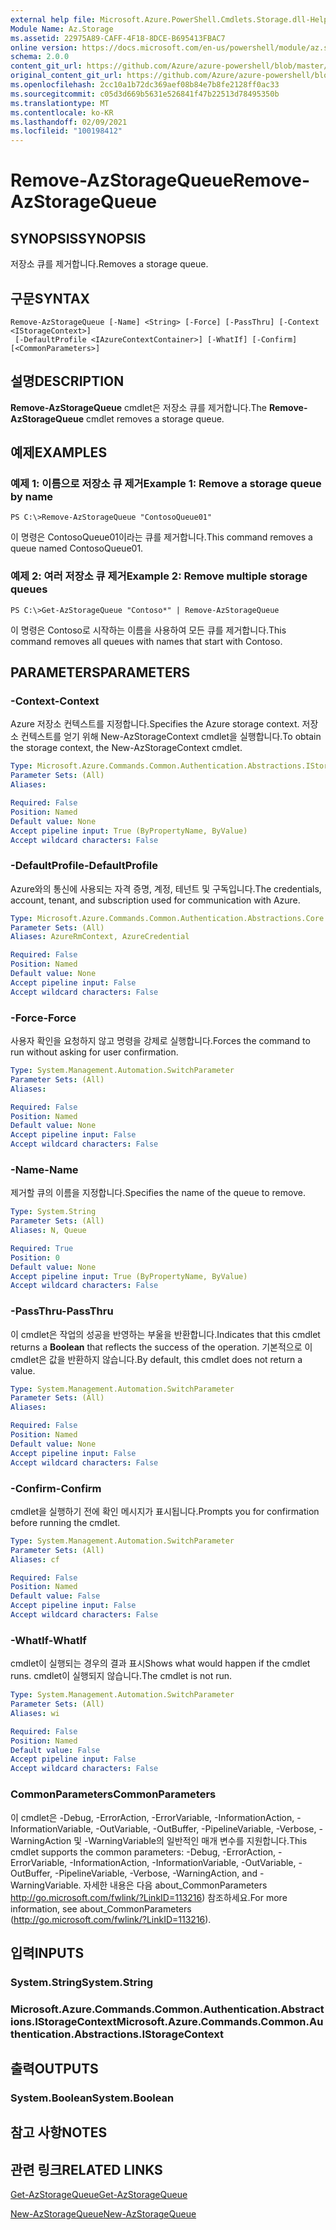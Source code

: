 ```yaml
---
external help file: Microsoft.Azure.PowerShell.Cmdlets.Storage.dll-Help.xml
Module Name: Az.Storage
ms.assetid: 22975A89-CAFF-4F18-8DCE-B695413FBAC7
online version: https://docs.microsoft.com/en-us/powershell/module/az.storage/remove-azstoragequeue
schema: 2.0.0
content_git_url: https://github.com/Azure/azure-powershell/blob/master/src/Storage/Storage.Management/help/Remove-AzStorageQueue.md
original_content_git_url: https://github.com/Azure/azure-powershell/blob/master/src/Storage/Storage.Management/help/Remove-AzStorageQueue.md
ms.openlocfilehash: 2cc10a1b72dc369aef08b84e7b8fe2128ff0ac33
ms.sourcegitcommit: c05d3d669b5631e526841f47b22513d78495350b
ms.translationtype: MT
ms.contentlocale: ko-KR
ms.lasthandoff: 02/09/2021
ms.locfileid: "100198412"
---
```

# <span data-ttu-id="4052c-101">Remove-AzStorageQueue</span><span class="sxs-lookup"><span data-stu-id="4052c-101">Remove-AzStorageQueue</span></span>

## <span data-ttu-id="4052c-102">SYNOPSIS</span><span class="sxs-lookup"><span data-stu-id="4052c-102">SYNOPSIS</span></span>
<span data-ttu-id="4052c-103">저장소 큐를 제거합니다.</span><span class="sxs-lookup"><span data-stu-id="4052c-103">Removes a storage queue.</span></span>

## <span data-ttu-id="4052c-104">구문</span><span class="sxs-lookup"><span data-stu-id="4052c-104">SYNTAX</span></span>

```
Remove-AzStorageQueue [-Name] <String> [-Force] [-PassThru] [-Context <IStorageContext>]
 [-DefaultProfile <IAzureContextContainer>] [-WhatIf] [-Confirm] [<CommonParameters>]
```

## <span data-ttu-id="4052c-105">설명</span><span class="sxs-lookup"><span data-stu-id="4052c-105">DESCRIPTION</span></span>
<span data-ttu-id="4052c-106">**Remove-AzStorageQueue** cmdlet은 저장소 큐를 제거합니다.</span><span class="sxs-lookup"><span data-stu-id="4052c-106">The **Remove-AzStorageQueue** cmdlet removes a storage queue.</span></span>

## <span data-ttu-id="4052c-107">예제</span><span class="sxs-lookup"><span data-stu-id="4052c-107">EXAMPLES</span></span>

### <span data-ttu-id="4052c-108">예제 1: 이름으로 저장소 큐 제거</span><span class="sxs-lookup"><span data-stu-id="4052c-108">Example 1: Remove a storage queue by name</span></span>
```
PS C:\>Remove-AzStorageQueue "ContosoQueue01"
```

<span data-ttu-id="4052c-109">이 명령은 ContosoQueue01이라는 큐를 제거합니다.</span><span class="sxs-lookup"><span data-stu-id="4052c-109">This command removes a queue named ContosoQueue01.</span></span>

### <span data-ttu-id="4052c-110">예제 2: 여러 저장소 큐 제거</span><span class="sxs-lookup"><span data-stu-id="4052c-110">Example 2: Remove multiple storage queues</span></span>
```
PS C:\>Get-AzStorageQueue "Contoso*" | Remove-AzStorageQueue
```

<span data-ttu-id="4052c-111">이 명령은 Contoso로 시작하는 이름을 사용하여 모든 큐를 제거합니다.</span><span class="sxs-lookup"><span data-stu-id="4052c-111">This command removes all queues with names that start with Contoso.</span></span>

## <span data-ttu-id="4052c-112">PARAMETERS</span><span class="sxs-lookup"><span data-stu-id="4052c-112">PARAMETERS</span></span>

### <span data-ttu-id="4052c-113">-Context</span><span class="sxs-lookup"><span data-stu-id="4052c-113">-Context</span></span>
<span data-ttu-id="4052c-114">Azure 저장소 컨텍스트를 지정합니다.</span><span class="sxs-lookup"><span data-stu-id="4052c-114">Specifies the Azure storage context.</span></span>
<span data-ttu-id="4052c-115">저장소 컨텍스트를 얻기 위해 New-AzStorageContext cmdlet을 실행합니다.</span><span class="sxs-lookup"><span data-stu-id="4052c-115">To obtain the storage context, the New-AzStorageContext cmdlet.</span></span>

```yaml
Type: Microsoft.Azure.Commands.Common.Authentication.Abstractions.IStorageContext
Parameter Sets: (All)
Aliases:

Required: False
Position: Named
Default value: None
Accept pipeline input: True (ByPropertyName, ByValue)
Accept wildcard characters: False
```

### <span data-ttu-id="4052c-116">-DefaultProfile</span><span class="sxs-lookup"><span data-stu-id="4052c-116">-DefaultProfile</span></span>
<span data-ttu-id="4052c-117">Azure와의 통신에 사용되는 자격 증명, 계정, 테넌트 및 구독입니다.</span><span class="sxs-lookup"><span data-stu-id="4052c-117">The credentials, account, tenant, and subscription used for communication with Azure.</span></span>

```yaml
Type: Microsoft.Azure.Commands.Common.Authentication.Abstractions.Core.IAzureContextContainer
Parameter Sets: (All)
Aliases: AzureRmContext, AzureCredential

Required: False
Position: Named
Default value: None
Accept pipeline input: False
Accept wildcard characters: False
```

### <span data-ttu-id="4052c-118">-Force</span><span class="sxs-lookup"><span data-stu-id="4052c-118">-Force</span></span>
<span data-ttu-id="4052c-119">사용자 확인을 요청하지 않고 명령을 강제로 실행합니다.</span><span class="sxs-lookup"><span data-stu-id="4052c-119">Forces the command to run without asking for user confirmation.</span></span>

```yaml
Type: System.Management.Automation.SwitchParameter
Parameter Sets: (All)
Aliases:

Required: False
Position: Named
Default value: None
Accept pipeline input: False
Accept wildcard characters: False
```

### <span data-ttu-id="4052c-120">-Name</span><span class="sxs-lookup"><span data-stu-id="4052c-120">-Name</span></span>
<span data-ttu-id="4052c-121">제거할 큐의 이름을 지정합니다.</span><span class="sxs-lookup"><span data-stu-id="4052c-121">Specifies the name of the queue to remove.</span></span>

```yaml
Type: System.String
Parameter Sets: (All)
Aliases: N, Queue

Required: True
Position: 0
Default value: None
Accept pipeline input: True (ByPropertyName, ByValue)
Accept wildcard characters: False
```

### <span data-ttu-id="4052c-122">-PassThru</span><span class="sxs-lookup"><span data-stu-id="4052c-122">-PassThru</span></span>
<span data-ttu-id="4052c-123">이 cmdlet은 작업의  성공을 반영하는 부울을 반환합니다.</span><span class="sxs-lookup"><span data-stu-id="4052c-123">Indicates that this cmdlet returns a **Boolean** that reflects the success of the operation.</span></span>
<span data-ttu-id="4052c-124">기본적으로 이 cmdlet은 값을 반환하지 않습니다.</span><span class="sxs-lookup"><span data-stu-id="4052c-124">By default, this cmdlet does not return a value.</span></span>

```yaml
Type: System.Management.Automation.SwitchParameter
Parameter Sets: (All)
Aliases:

Required: False
Position: Named
Default value: None
Accept pipeline input: False
Accept wildcard characters: False
```

### <span data-ttu-id="4052c-125">-Confirm</span><span class="sxs-lookup"><span data-stu-id="4052c-125">-Confirm</span></span>
<span data-ttu-id="4052c-126">cmdlet을 실행하기 전에 확인 메시지가 표시됩니다.</span><span class="sxs-lookup"><span data-stu-id="4052c-126">Prompts you for confirmation before running the cmdlet.</span></span>

```yaml
Type: System.Management.Automation.SwitchParameter
Parameter Sets: (All)
Aliases: cf

Required: False
Position: Named
Default value: False
Accept pipeline input: False
Accept wildcard characters: False
```

### <span data-ttu-id="4052c-127">-WhatIf</span><span class="sxs-lookup"><span data-stu-id="4052c-127">-WhatIf</span></span>
<span data-ttu-id="4052c-128">cmdlet이 실행되는 경우의 결과 표시</span><span class="sxs-lookup"><span data-stu-id="4052c-128">Shows what would happen if the cmdlet runs.</span></span>
<span data-ttu-id="4052c-129">cmdlet이 실행되지 않습니다.</span><span class="sxs-lookup"><span data-stu-id="4052c-129">The cmdlet is not run.</span></span>

```yaml
Type: System.Management.Automation.SwitchParameter
Parameter Sets: (All)
Aliases: wi

Required: False
Position: Named
Default value: False
Accept pipeline input: False
Accept wildcard characters: False
```

### <span data-ttu-id="4052c-130">CommonParameters</span><span class="sxs-lookup"><span data-stu-id="4052c-130">CommonParameters</span></span>
<span data-ttu-id="4052c-131">이 cmdlet은 -Debug, -ErrorAction, -ErrorVariable, -InformationAction, -InformationVariable, -OutVariable, -OutBuffer, -PipelineVariable, -Verbose, -WarningAction 및 -WarningVariable의 일반적인 매개 변수를 지원합니다.</span><span class="sxs-lookup"><span data-stu-id="4052c-131">This cmdlet supports the common parameters: -Debug, -ErrorAction, -ErrorVariable, -InformationAction, -InformationVariable, -OutVariable, -OutBuffer, -PipelineVariable, -Verbose, -WarningAction, and -WarningVariable.</span></span> <span data-ttu-id="4052c-132">자세한 내용은 다음 about_CommonParameters http://go.microsoft.com/fwlink/?LinkID=113216) 참조하세요.</span><span class="sxs-lookup"><span data-stu-id="4052c-132">For more information, see about_CommonParameters (http://go.microsoft.com/fwlink/?LinkID=113216).</span></span>

## <span data-ttu-id="4052c-133">입력</span><span class="sxs-lookup"><span data-stu-id="4052c-133">INPUTS</span></span>

### <span data-ttu-id="4052c-134">System.String</span><span class="sxs-lookup"><span data-stu-id="4052c-134">System.String</span></span>

### <span data-ttu-id="4052c-135">Microsoft.Azure.Commands.Common.Authentication.Abstractions.IStorageContext</span><span class="sxs-lookup"><span data-stu-id="4052c-135">Microsoft.Azure.Commands.Common.Authentication.Abstractions.IStorageContext</span></span>

## <span data-ttu-id="4052c-136">출력</span><span class="sxs-lookup"><span data-stu-id="4052c-136">OUTPUTS</span></span>

### <span data-ttu-id="4052c-137">System.Boolean</span><span class="sxs-lookup"><span data-stu-id="4052c-137">System.Boolean</span></span>

## <span data-ttu-id="4052c-138">참고 사항</span><span class="sxs-lookup"><span data-stu-id="4052c-138">NOTES</span></span>

## <span data-ttu-id="4052c-139">관련 링크</span><span class="sxs-lookup"><span data-stu-id="4052c-139">RELATED LINKS</span></span>

[<span data-ttu-id="4052c-140">Get-AzStorageQueue</span><span class="sxs-lookup"><span data-stu-id="4052c-140">Get-AzStorageQueue</span></span>](./Get-AzStorageQueue.md)

[<span data-ttu-id="4052c-141">New-AzStorageQueue</span><span class="sxs-lookup"><span data-stu-id="4052c-141">New-AzStorageQueue</span></span>](./New-AzStorageQueue.md)
